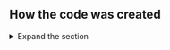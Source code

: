 ## How the code was created

<details>

<summary>Expand the section</summary>

 The current sample is based on [UWP sample](https://github.com/Azure-Samples/active-directory-dotnet-native-uwp-v2) in terms of UI and logical structure - it is similar for both.

 To build an initial project, you can use [WinUI 3 Templates for Visual Studio](https://learn.microsoft.com/windows/apps/winui/winui3/winui-project-templates-in-visual-studio)

 It might be helpful to read [Initial project creation instructions](https://learn.microsoft.com/windows/apps/winui/winui3/create-your-first-winui3-app) as well.

### Adding configuration

To be able to use `appsettings.json` file similar to ASP.NET applications, install `Microsoft.Extensions.Configuration.Binder` and `Microsoft.Extensions.Configuration.Json`.
Create new file inside your client project - `appsettings.json`, with the following contents

```json
 {
  "AzureAAD": {
    "ClientId": "[Enter the Client Id (Application ID obtained from the Azure portal), e.g. ba74781c2-53c2-442a-97c2-3d60re42f403]",
    "TenantId": "[Enter 'common', or 'organizations' or the Tenant Id (Obtained from the Azure portal. Select 'Endpoints' from the 'App registrations' blade and use the GUID in any of the URLs), e.g. da41245a5-11b3-996c-00a8-4d99re19f292]",
    "Authority": "https://login.microsoftonline.com/{0}",
    "MSGraphURL": "https://graph.microsoft.com/v1.0",
    "RedirectURL": "ms-appx-web://microsoft.aad.brokerplugin/{0}",
    "CacheFileName": "netcore_winui_cache.txt",
    "CacheDir": "C:/Temp",
    "Scopes": "user.read" //write multiple scopes separated by space, Ex: scope1 scope2 ...
  }
 }
```

The file will configure Authentication and Caching for the application. `ClientId` and `TenantId` keys will be updated either by you during manual App Registration setup or by `AppCreationScripts\Configure.ps1` if you choose automated setup.

After creating the configuration file add the below lines after call to `InitializeComponent();` inside `MainWindow.xaml.cs` file, `MainWindow()` method:

```csharp
 var configuration = new ConfigurationBuilder().AddJsonFile("appsettings.json").Build();
 _winUiSettings = configuration.GetSection("AzureAAD").Get<WinUISettings>();
```

### Adding MSAL support and logging

[MSAL.NET for public clients](https://learn.microsoft.com/azure/active-directory/develop/msal-net-initializing-client-applications) is used to Authenticate with Azure AD to gain access token to MSGraph API. 
Install `Microsoft.Identity.Client.Extensions.Msal` package and create a Public Client application by adding the below code immediately after configuration lines:

```csharp
 _PublicClientApp = PublicClientApplicationBuilder.Create(_winUiSettings.ClientId)
  .WithAuthority(string.Format(_winUiSettings.Authority, _winUiSettings.TenantId))
  .WithRedirectUri(string.Format(_winUiSettings.RedirectURL, _winUiSettings.ClientId))
  .WithLogging(new IdentityLogger(EventLogLevel.Warning), enablePiiLogging: false) 
  .Build();
```

Notice the `.WithLogging()` method is being called. You will have to implement `IIdentityLogger` interface in similar to how it was [implemented](https://github.com/Azure-Samples/ms-identity-netcore-winui/blob/main/WinUIMSALApp/Logging/IdentityLogger.cs) inside the current sample.

Refer to the [sample source code](https://github.com/Azure-Samples/ms-identity-netcore-winui/blob/f98f3170b3759e812fdd320cead851e2c73e15d5/WinUIMSALApp/MainWindow.xaml.cs#L56) for more information about the lines you've just added.

### Adding Token Cache

[Token Cache](https://github.com/AzureAD/microsoft-authentication-extensions-for-dotnet/wiki/Cross-platform-Token-Cache#configuring-the-token-cache) issued to enhance user experience by skipping authentication part if the user is logging-in within Access Token expiry period. Add the below code immediately after Public Client creation code:

```csharp
var storageProperties = new StorageCreationPropertiesBuilder(_winUiSettings.CacheFileName, _winUiSettings.CacheDir).Build();
Task.Run(async () => await MsalCacheHelper.CreateAsync(storageProperties)).Result.RegisterCache(_PublicClientApp.UserTokenCache);
```

At the end of [MainWindow()](https://github.com/Azure-Samples/ms-identity-netcore-winui/blob/f98f3170b3759e812fdd320cead851e2c73e15d5/WinUIMSALApp/MainWindow.xaml.cs#L47) method the application tries to obtain current user account and set Sign-in button text accordingly.

### User sign-In process

Before calling MSGraph API, user should authenticate. The process is started by calling `SignInAndInitializeGraphServiceClient()` method that will attempt to authenticate and create MSGraph client object. There are 2 ways to obtain the token:

- `AcquireTokenSilent()` - where the application tries to obtain the access token from token cache
- `AcquireTokenInteractive()` - in case of `AcquireTokenSilent()` failed with [MsalUiRequiredException](https://learn.microsoft.com/dotnet/api/microsoft.identity.client.msaluirequiredexception?view=azure-dotnet). In this case user will be offered to type their credentials into a standard authentication UI dialog box.

### Calling MSGraph API

To be able to call for the [MSGraph API](https://learn.microsoft.com/graph/use-the-api), the `Microsoft.Graph` package must be installed. Then the below code inside `CallGraphButton_Click()` method is called:

```csharp
 GraphServiceClient graphClient = await SignInAndInitializeGraphServiceClient(_winUiSettings.Scopes.Split(' '));
 User graphUser = await graphClient.Me.Request().GetAsync();
```

### Additional code

Take a look into [MainWindow.xaml.cs](https://github.com/Azure-Samples/ms-identity-netcore-winui/blob/main/WinUIMSALApp/MainWindow.xaml.cs) and learn how Sign-in/Sign-out buttons callback functions are being used to call MSGraph API and manage user authentication state.

</details>
